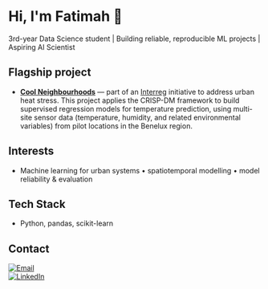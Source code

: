 # Hi, I'm Fatimah 👋
3rd-year Data Science student | Building reliable, reproducible ML projects | Aspiring AI Scientist

## Flagship project
- [**Cool Neighbourhoods**](https://coolneighbourhoods.nweurope.eu/) — part of an [Interreg](https://interreg.eu/) initiative to address urban heat stress. This project applies the CRISP-DM framework to build supervised regression models for temperature prediction, using multi-site sensor data (temperature, humidity, and related environmental variables) from pilot locations in the Benelux region.

## Interests
- Machine learning for urban systems • spatiotemporal modelling • model reliability & evaluation

## Tech Stack
- Python, pandas, scikit-learn    

## Contact  

[![Email](https://img.shields.io/badge/Email-fatimahabbasi96%40gmail.com-red?style=flat-square&logo=gmail&logoColor=white)](mailto:fatimahabbasi96@gmail.com)  
[![LinkedIn](https://img.shields.io/badge/LinkedIn-Fatimah%20Abbasi-blue?style=flat-square&logo=linkedin)](https://www.linkedin.com/in/fatimah-abbasi-6b4706315)  

